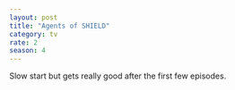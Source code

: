 ```yaml
---
layout: post
title: "Agents of SHIELD"
category: tv
rate: 2
season: 4
---
```


Slow start but gets really good after the first few episodes.